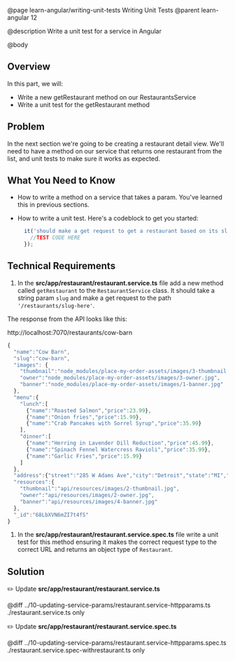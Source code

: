 @page learn-angular/writing-unit-tests Writing Unit Tests
@parent learn-angular 12

@description Write a unit test for a service in Angular

@body

## Overview

In this part, we will:

- Write a new getRestaurant method on our RestaurantsService
- Write a unit test for the getRestaurant method

## Problem

In the next section we're going to be creating a restaurant detail view. We'll need to have a method on our service that returns one restaurant from the list, and unit tests to make sure it works as expected.

## What You Need to Know

- How to write a method on a service that takes a param. You've learned this in previous sections.
- How to write a unit test. Here's a codeblock to get you started:

  ```typescript
    it('should make a get request to get a restaurant based on its slug', () => {
      //TEST CODE HERE
    });
  ```

## Technical Requirements

1. In the __src/app/restaurant/restaurant.service.ts__ file add a new method called `getRestaurant` to the `RestaurantService` class. It should take a string param `slug` and make a get request to the path `'/restaurants/slug-here'`.

The response from the API looks like this:

http://localhost:7070/restaurants/cow-barn

```javascript
{
  "name":"Cow Barn",
  "slug":"cow-barn",
  "images": {
    "thumbnail":"node_modules/place-my-order-assets/images/3-thumbnail.jpg",
    "owner":"node_modules/place-my-order-assets/images/3-owner.jpg",
    "banner":"node_modules/place-my-order-assets/images/1-banner.jpg"
  },
  "menu":{
    "lunch":[
      {"name":"Roasted Salmon","price":23.99},
      {"name":"Onion fries","price":15.99},
      {"name":"Crab Pancakes with Sorrel Syrup","price":35.99}
    ],
    "dinner":[
      {"name":"Herring in Lavender Dill Reduction","price":45.99},
      {"name":"Spinach Fennel Watercress Ravioli","price":35.99},
      {"name":"Garlic Fries","price":15.99}
    ]
  },
  "address":{"street":"285 W Adams Ave","city":"Detroit","state":"MI","zip":"60632"},
  "resources":{
    "thumbnail":"api/resources/images/2-thumbnail.jpg",
    "owner":"api/resources/images/2-owner.jpg",
    "banner":"api/resources/images/4-banner.jpg"
  },
  "_id":"68LbXVN6mZI7t4fS"
}
```


1. In the __src/app/restaurant/restaurant.service.spec.ts__ file write a unit test for this method ensuring it makes the correct request type to the correct URL and returns an object type of `Restaurant`.

## Solution

✏️ Update __src/app/restaurant/restaurant.service.ts__

@diff ../10-updating-service-params/restaurant.service-httpparams.ts ./restaurant.service.ts only


✏️ Update __src/app/restaurant/restaurant.service.spec.ts__

@diff ../10-updating-service-params/restaurant.service-httpparams.spec.ts ./restaurant.service.spec-withrestaurant.ts only
